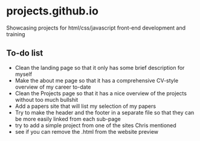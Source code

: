 # projects.github.io
Showcasing projects for html/css/javascript front-end development and training

<!-- Write a to-do list for this public webpage as a list of tickable items -->
## To-do list
* Clean the landing page so that it only has some brief description for myself
* Make the about me page so that it has a comprehensive CV-style overview of my career to-date
* Clean the Projects page so that it has a nice overview of the projects without too much bullshit
* Add a papers site that will list my selection of my papers
* Try to make the header and the footer in a separate file so that they can be more easily linked from each sub-page
* try to add a simple project from one of the sites Chris mentioned
* see if you can remove the .html from the website preview
